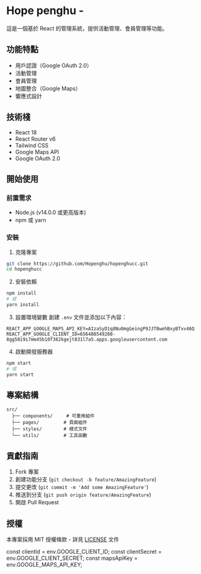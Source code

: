 # Hope penghu  - 

這是一個基於 React 的管理系統，提供活動管理、會員管理等功能。

## 功能特點

- 用戶認證（Google OAuth 2.0）
- 活動管理
- 會員管理
- 地圖整合（Google Maps）
- 響應式設計

## 技術棧

- React 18
- React Router v6
- Tailwind CSS
- Google Maps API
- Google OAuth 2.0

## 開始使用

### 前置需求

- Node.js (v14.0.0 或更高版本)
- npm 或 yarn

### 安裝

1. 克隆專案
```bash
git clone https://github.com/Hopenghu/hopenghucc.git
cd hopenghucc
```

2. 安裝依賴
```bash
npm install
# 或
yarn install
```

3. 設置環境變數
創建 `.env` 文件並添加以下內容：
```
REACT_APP_GOOGLE_MAPS_API_KEY=AIzaSyD1q8Nu0mgGeingP9JJTBwehBxyBTxv46Q
REACT_APP_GOOGLE_CLIENT_ID=656488549288-8gg58i9i7mm45b10f382kgejt831l7a5.apps.googleusercontent.com
```

4. 啟動開發服務器
```bash
npm start
# 或
yarn start
```

## 專案結構

```
src/
  ├── components/     # 可重用組件
  ├── pages/         # 頁面組件
  ├── styles/        # 樣式文件
  └── utils/         # 工具函數
```

## 貢獻指南

1. Fork 專案
2. 創建功能分支 (`git checkout -b feature/AmazingFeature`)
3. 提交更改 (`git commit -m 'Add some AmazingFeature'`)
4. 推送到分支 (`git push origin feature/AmazingFeature`)
5. 開啟 Pull Request

## 授權

本專案採用 MIT 授權條款 - 詳見 [LICENSE](LICENSE) 文件

const clientId = env.GOOGLE_CLIENT_ID;
const clientSecret = env.GOOGLE_CLIENT_SECRET;
const mapsApiKey = env.GOOGLE_MAPS_API_KEY;